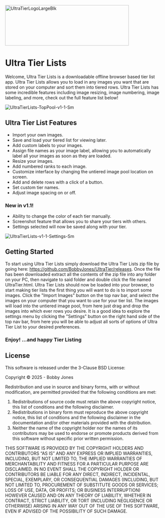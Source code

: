 
<img width="400" height="131" alt="UltraTierLogoLargeBlk" src="https://github.com/user-attachments/assets/36a09cde-553c-4bd5-9254-a2bfe9067a67" />
<h1>Ultra Tier Lists</h1>
<p>
Welcome, Ultra Tier Lists is a downloadable offline browser based tier list app.  Ultra Tier Lists allows you to load in any images you want that are stored on your computer and sort them into tiered rows. Ultra Tier Lists has some incredible features including image resizing, image numbering, image labeling, and more, check out the full feature list below!
</p>

![UltraTierLists-TopPool-v1-1-Sm](https://github.com/user-attachments/assets/cd56cc25-2301-4775-a1c5-fa780fd1f8a9)




<h2>Ultra Tier List Features</h2>
<ul>
  <li>Import your own images.</li>
  <li>Save and load your tiered list for viewing later.</li>
  <li>Add custom labels to your images.</li>
  <li>Assign file names as your image label, allowing you to automatically label all your images as soon as they are loaded.</li>
  <li>Resize your images.</li>
  <li>Add numbered ranks to each image.</li>
  <li>Customize interface by changing the untiered image pool location on screen.</li>
  <li>Add and delete rows with a click of a button.</li>
  <li>Set custom tier names.</li>
  <li>Adjust image spacing on or off.</li>
</ul>

<h3>New in v1.1!</h3>
<ul>
  <li>Ability to change the color of each tier manually.</li>
  <li>Screenshot feature that allows you to share your tiers with others.</li>
  <li>Settings selected will now be saved along with your tier. </li>
</ul>

![UltraTierLists-v1-1-Settings-Sm](https://github.com/user-attachments/assets/78c4d049-7ef0-4137-9cca-a7b3d4a3c421)

<h2>Getting Started</h2>
To start using Ultra Tier Lists simply download the Ultra Tier Lists zip file by going here: <a href="https://github.com/BobbyJones/UltraTier/releases">https://github.com/BobbyJones/UltraTier/releases</a>.  
Once the file has been downloaded extract all the contents of the zip file into any folder on your PC, then navigate to said folder and double click the file named UltraTier.html.
Ultra Tier Lists should now be loaded into your browser, to start making tier lists the first thing you will want to do is to import some images.  Click the "Import Images" button on the top nav bar, 
and select the images on your computer that you want to use for your tier list.  The images will load into the untiered image pool, from here just drag and drop the images into which ever rows you desire.
It is a good idea to explore the settings menu by clicking the "Settings" button on the right hand side of the top nav bar, from here you will be able to adjust all sorts of options of Ultra Tier List to your desired preferences.
<h3>Enjoy! ...and happy Tier Listing</h3>
<h2>License</h2>
<p>This software is released under the 3-Clause BSD License:</p>

<p>Copyright &copy; 2025 - Bobby Jones</p>

<p>Redistribution and use in source and binary forms, with or without 
modification, are permitted provided that the following conditions are 
met:</p>

<ol>
<li>Redistributions of source code must retain the above copyright notice, 
this list of conditions and the following disclaimer.</li>

<li>Redistributions in binary form must reproduce the above copyright 
notice, this list of conditions and the following disclaimer in the 
documentation and/or other materials provided with the distribution.</li>

<li>Neither the name of the copyright holder nor the names of its 
contributors may be used to endorse or promote products derived from 
this software without specific prior written permission.</li>
</ol>

<p>THIS SOFTWARE IS PROVIDED BY THE COPYRIGHT HOLDERS AND CONTRIBUTORS 
“AS IS” AND ANY EXPRESS OR IMPLIED WARRANTIES, INCLUDING, BUT NOT 
LIMITED TO, THE IMPLIED WARRANTIES OF MERCHANTABILITY AND FITNESS FOR A 
PARTICULAR PURPOSE ARE DISCLAIMED. IN NO EVENT SHALL THE COPYRIGHT 
HOLDER OR CONTRIBUTORS BE LIABLE FOR ANY DIRECT, INDIRECT, INCIDENTAL, 
SPECIAL, EXEMPLARY, OR CONSEQUENTIAL DAMAGES (INCLUDING, BUT NOT LIMITED 
TO, PROCUREMENT OF SUBSTITUTE GOODS OR SERVICES; LOSS OF USE, DATA, OR 
PROFITS; OR BUSINESS INTERRUPTION) HOWEVER CAUSED AND ON ANY THEORY OF 
LIABILITY, WHETHER IN CONTRACT, STRICT LIABILITY, OR TORT (INCLUDING 
NEGLIGENCE OR OTHERWISE) ARISING IN ANY WAY OUT OF THE USE OF THIS 
SOFTWARE, EVEN IF ADVISED OF THE POSSIBILITY OF SUCH DAMAGE.</p>
